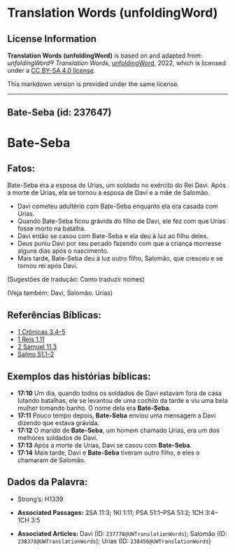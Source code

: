 # Translation Words (unfoldingWord)

## License Information

**Translation Words (unfoldingWord)** is based on and adapted from: _unfoldingWord® Translation Words_, [unfoldingWord](https://unfoldingword.org/utw), 2022, which is licensed under a [CC BY-SA 4.0 license](https://creativecommons.org/licenses/by-sa/4.0/legalcode.en).

This markdown version is provided under the same license.



--------------------------------

## Bate-Seba (id: 237647)

Bate\-Seba
==========

Fatos:
------

Bate\-Seba era a esposa de Urias, um soldado no exército do Rei Davi. Após a morte de Urias, ela se tornou a esposa de Davi e a mãe de Salomão.

* Davi cometeu adultério com Bate\-Seba enquanto ela era casada com Urias.
* Quando Bate\-Seba ficou grávida do filho de Davi, ele fez com que Urias fosse morto na batalha.
* Davi então se casou com Bate\-Seba e ela deu à luz ao filho deles.
* Deus puniu Davi por seu pecado fazendo com que a criança morresse alguns dias após o nascimento.
* Mais tarde, Bate\-Seba deu à luz outro filho, Salomão, que cresceu e se tornou rei após Davi.

(Sugestões de tradução: Como traduzir nomes)

(Veja também: Davi, Salomão. Urias)

Referências Bíblicas:
---------------------

* [1 Crônicas 3\.4–5](https://ref.ly/1Chr3:4-1Chr3:5)
* [1 Reis 1\.11](https://ref.ly/1Kgs1:11)
* [2 Samuel 11\.3](https://ref.ly/2Sam11:3)
* [Salmo 51\.1–2](https://ref.ly/Ps51:1-Ps51:2)

Exemplos das histórias bíblicas:
--------------------------------

* **17:10** Um dia, quando todos os soldados de Davi estavam fora de casa lutando batalhas, ele se levantou de uma cochilo da tarde e viu uma bela mulher tomando banho. O nome dela era **Bate\-Seba**.
* **17:11** Pouco tempo depois, **Bate\-Seba** enviou uma mensagem a Davi dizendo que estava grávida.
* **17:12** O marido de **Bate\-Seba**, um homem chamado Urias, era um dos melhores soldados de Davi.
* **17:13** Após a morte de Urias, Davi se casou com **Bate\-Seba**.
* **17:14** Mais tarde, Davi e **Bate\-Seba** tiveram outro filho, e eles o chamaram de Salomão.

Dados da Palavra:
-----------------

* Strong’s: H1339

* **Associated Passages:** 2SA 11:3; 1KI 1:11; PSA 51:1–PSA 51:2; 1CH 3:4–1CH 3:5
* **Associated Articles:** Davi (ID: `237778@UWTranslationWords`); Salomão (ID: `238378@UWTranslationWords`); Urias (ID: `238456@UWTranslationWords`)

